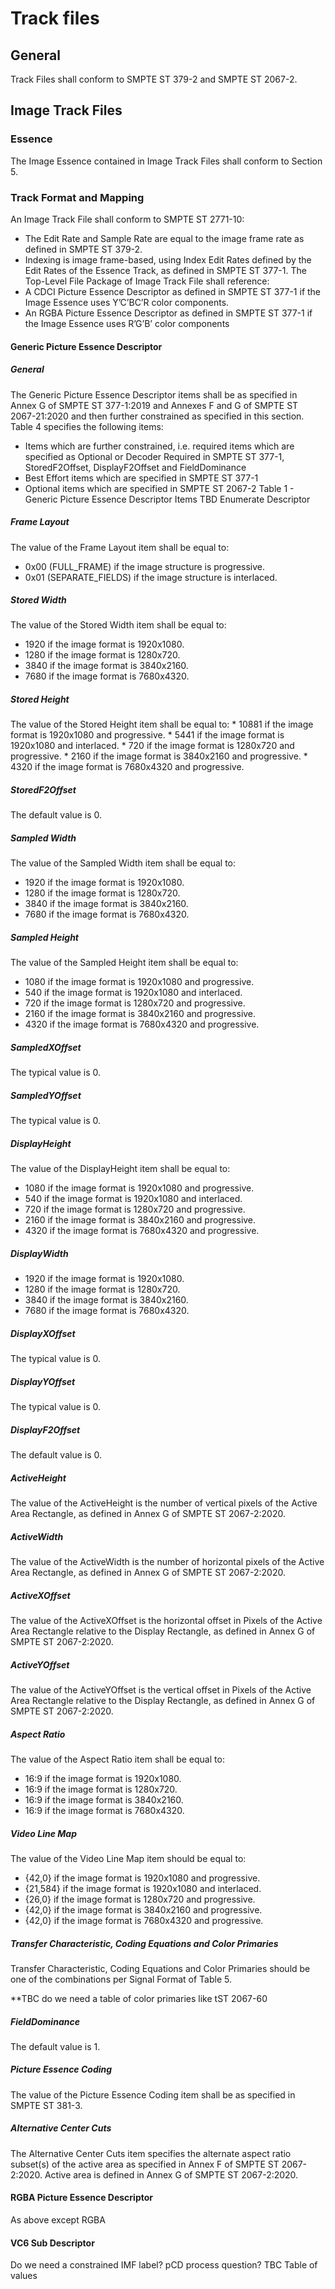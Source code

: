 # Track files


## General

Track Files shall conform to SMPTE ST 379-2 and SMPTE ST 2067-2.

## Image Track Files

### Essence

The Image Essence contained in Image Track Files shall conform to Section 5.

### Track Format and Mapping

An Image Track File shall conform to SMPTE ST 2771-10:

* The Edit Rate and Sample Rate are equal to the image frame rate as defined in SMPTE ST 379-2.
* Indexing is image frame-based, using Index Edit Rates defined by the Edit Rates of the Essence Track, as defined in SMPTE ST 377-1.
The Top-Level File Package of Image Track File shall reference:
* A CDCI Picture Essence Descriptor as defined in SMPTE ST 377-1 if the Image Essence uses Y’C’BC’R color components.
* An RGBA Picture Essence Descriptor as defined in SMPTE ST 377-1 if the Image Essence uses R’G’B’ color components

#### Generic Picture Essence Descriptor

##### General
The Generic Picture Essence Descriptor items shall be as specified in Annex G of SMPTE ST 377-1:2019 and Annexes F and G of SMPTE ST 2067-21:2020 and then further constrained as specified in this section. Table 4 specifies the following items:

* Items which are further constrained, i.e. required items which are specified as Optional or Decoder Required in SMPTE ST 377-1, StoredF2Offset, DisplayF2Offset and FieldDominance
* Best Effort items which are specified in SMPTE ST 377-1
* Optional items which are specified in SMPTE ST 2067-2
Table 1 - Generic Picture Essence Descriptor Items
TBD Enumerate Descriptor

##### Frame Layout

The value of the Frame Layout item shall be equal to:

* 0x00 (FULL_FRAME) if the image structure is progressive.
* 0x01 (SEPARATE_FIELDS) if the image structure is interlaced.

##### Stored Width

The value of the Stored Width item shall be equal to:

* 1920 if the image format is 1920x1080.
* 1280 if the image format is 1280x720.
* 3840 if the image format is 3840x2160.
* 7680 if the image format is 7680x4320.

##### Stored Height

The value of the Stored Height item shall be equal to: * 10881 if the image format is 1920x1080 and progressive. * 5441 if the image format is 1920x1080 and interlaced. * 720 if the image format is 1280x720 and progressive. * 2160 if the image format is 3840x2160 and progressive. * 4320 if the image format is 7680x4320 and progressive.

##### StoredF2Offset

The default value is 0.

##### Sampled Width

The value of the Sampled Width item shall be equal to:

* 1920 if the image format is 1920x1080.
* 1280 if the image format is 1280x720.
* 3840 if the image format is 3840x2160.
* 7680 if the image format is 7680x4320.

##### Sampled Height

The value of the Sampled Height item shall be equal to:

* 1080 if the image format is 1920x1080 and progressive.
* 540 if the image format is 1920x1080 and interlaced.
* 720 if the image format is 1280x720 and progressive.
* 2160 if the image format is 3840x2160 and progressive.
* 4320 if the image format is 7680x4320 and progressive.

##### SampledXOffset

The typical value is 0.

##### SampledYOffset

The typical value is 0.

##### DisplayHeight

The value of the DisplayHeight item shall be equal to:

* 1080 if the image format is 1920x1080 and progressive.
* 540 if the image format is 1920x1080 and interlaced.
* 720 if the image format is 1280x720 and progressive.
* 2160 if the image format is 3840x2160 and progressive.
* 4320 if the image format is 7680x4320 and progressive.

##### DisplayWidth

* 1920 if the image format is 1920x1080.
* 1280 if the image format is 1280x720.
* 3840 if the image format is 3840x2160.
* 7680 if the image format is 7680x4320.

##### DisplayXOffset

The typical value is 0.

##### DisplayYOffset

The typical value is 0.

##### DisplayF2Offset

The default value is 0.

##### ActiveHeight

The value of the ActiveHeight is the number of vertical pixels of the Active Area Rectangle, as defined in Annex G of SMPTE ST 2067-2:2020.

##### ActiveWidth

The value of the ActiveWidth is the number of horizontal pixels of the Active Area Rectangle, as defined in Annex G of SMPTE ST 2067-2:2020.

##### ActiveXOffset

The value of the ActiveXOffset is the horizontal offset in Pixels of the Active Area Rectangle relative to the Display Rectangle, as defined in Annex G of SMPTE ST 2067-2:2020.

##### ActiveYOffset

The value of the ActiveYOffset is the vertical offset in Pixels of the Active Area Rectangle relative to the Display Rectangle, as defined in Annex G of SMPTE ST 2067-2:2020.

##### Aspect Ratio

The value of the Aspect Ratio item shall be equal to:

* 16:9 if the image format is 1920x1080.
* 16:9 if the image format is 1280x720.
* 16:9 if the image format is 3840x2160.
* 16:9 if the image format is 7680x4320.

##### Video Line Map

The value of the Video Line Map item should be equal to:

* {42,0} if the image format is 1920x1080 and progressive.
* {21,584} if the image format is 1920x1080 and interlaced.
* {26,0} if the image format is 1280x720 and progressive.
* {42,0} if the image format is 3840x2160 and progressive.
* {42,0} if the image format is 7680x4320 and progressive.

##### Transfer Characteristic, Coding Equations and Color Primaries

Transfer Characteristic, Coding Equations and Color Primaries should be one of the combinations per Signal Format of Table 5.

**TBC do we need a table of color primaries like tST 2067-60

##### FieldDominance

The default value is 1.

##### Picture Essence Coding

The value of the Picture Essence Coding item shall be as specified in SMPTE ST 381-3.

##### Alternative Center Cuts

The Alternative Center Cuts item specifies the alternate aspect ratio subset(s) of the active area as specified in Annex F of SMPTE ST 2067-2:2020. Active area is defined in Annex G of SMPTE ST 2067-2:2020.

#### RGBA Picture Essence Descriptor

As above except RGBA

#### VC6 Sub Descriptor

Do we need a constrained IMF label? pCD process question?
TBC Table of values
